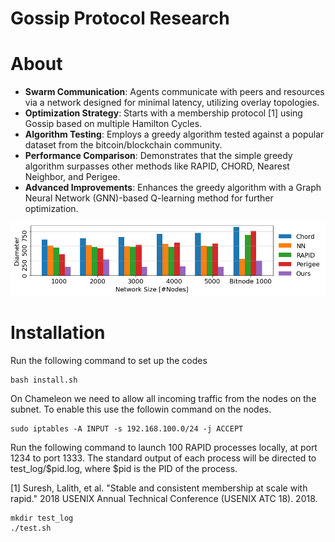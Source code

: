 Gossip Protocol Research
===================
# About

- **Swarm Communication**: Agents communicate with peers and resources via a network designed for minimal latency, utilizing overlay topologies.
- **Optimization Strategy**: Starts with a membership protocol [1] using Gossip based on multiple Hamilton Cycles.
- **Algorithm Testing**: Employs a greedy algorithm tested against a popular dataset from the bitcoin/blockchain community.
- **Performance Comparison**: Demonstrates that the simple greedy algorithm surpasses other methods like RAPID, CHORD, Nearest Neighbor, and Perigee.
- **Advanced Improvements**: Enhances the greedy algorithm with a Graph Neural Network (GNN)-based Q-learning method for further optimization.

<img src="diameter.png" width="800">

# Installation
Run the following command to set up the codes
```
bash install.sh
```

On Chameleon we need to allow all incoming traffic from the nodes on the subnet. To enable this use the followin command on the nodes.
```
sudo iptables -A INPUT -s 192.168.100.0/24 -j ACCEPT
```

Run the following command to launch 100 RAPID processes locally, at port 1234 to port 1333. The standard output of each process will be directed to test_log/$pid.log, where $pid is the PID of the process.

[1] Suresh, Lalith, et al. "Stable and consistent membership at scale with rapid." 2018 USENIX Annual Technical Conference (USENIX ATC 18). 2018.
```
mkdir test_log
./test.sh
```
